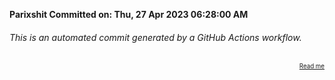 **Parixshit Committed on: Thu, 27 Apr 2023 06:28:00 AM** <!-- 11320b5a-f581-4e1c-b91f-bd68c4bb45fc -->

###### This is an automated commit generated by a GitHub Actions workflow.

<div align="right"><sub><sup><a href="https://github.com/Parixshit/AutoCommit.git">Read me</a></sup></sub></div>
